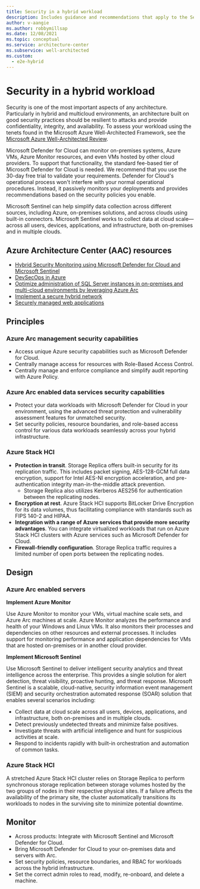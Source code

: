 ```yaml
---
title: Security in a hybrid workload
description: Includes guidance and recommendations that apply to the Security pillar in a hybrid and multi-cloud workload.
author: v-aangie
ms.author: robbymillsap
ms.date: 12/08/2021
ms.topic: conceptual
ms.service: architecture-center
ms.subservice: well-architected
ms.custom:
  - e2e-hybrid
---
```


# Security in a hybrid workload

Security is one of the most important aspects of any architecture. Particularly in hybrid and multicloud environments, an architecture built on good security practices should be resilient to attacks and provide confidentiality, integrity, and availability. To assess your workload using the tenets found in the Microsoft Azure Well-Architected Framework, see the [Microsoft Azure Well-Architected Review](/assessments/?id=azure-architecture-review&mode=pre-assessment).

Microsoft Defender for Cloud can monitor on-premises systems, Azure VMs, Azure Monitor resources, and even VMs hosted by other cloud providers. To support that functionality, the standard fee-based tier of Microsoft Defender for Cloud is needed. We recommend that you use the 30-day free trial to validate your requirements. Defender for Cloud's operational process won't interfere with your normal operational procedures. Instead, it passively monitors your deployments and provides recommendations based on the security policies you enable.

Microsoft Sentinel can help simplify data collection across different sources, including Azure, on-premises solutions, and across clouds using built-in connectors. Microsoft Sentinel works to collect data at cloud scale—across all users, devices, applications, and infrastructure, both on-premises and in multiple clouds.

## Azure Architecture Center (AAC) resources

- [Hybrid Security Monitoring using Microsoft Defender for Cloud and Microsoft Sentinel](/azure/architecture/hybrid/hybrid-security-monitoring)
- [DevSecOps in Azure](/azure/architecture/solution-ideas/articles/devsecops-in-azure)
- [Optimize administration of SQL Server instances in on-premises and multi-cloud environments by leveraging Azure Arc](/azure/architecture/hybrid/azure-arc-sql-server)
- [Implement a secure hybrid network](/azure/architecture/reference-architectures/dmz/secure-vnet-dmz)
- [Securely managed web applications](/azure/architecture/example-scenario/apps/fully-managed-secure-apps)

## Principles

### Azure Arc management security capabilities

- Access unique Azure security capabilities such as Microsoft Defender for Cloud.
- Centrally manage access for resources with Role-Based Access Control.
- Centrally manage and enforce compliance and simplify audit reporting with Azure Policy.

### Azure Arc enabled data services security capabilities

- Protect your data workloads with Microsoft Defender for Cloud in your environment, using the advanced threat protection and vulnerability assessment features for unmatched security.
- Set security policies, resource boundaries, and role-based access control for various data workloads seamlessly across your hybrid infrastructure.

### Azure Stack HCI

- **Protection in transit**. Storage Replica offers built-in security for its replication traffic. This includes packet signing, AES-128-GCM full data encryption, support for Intel AES-NI encryption acceleration, and pre-authentication integrity man-in-the-middle attack prevention.
   - Storage Replica also utilizes Kerberos AES256 for authentication between the replicating nodes.
- **Encryption at rest**. Azure Stack HCI supports BitLocker Drive Encryption for its data volumes, thus facilitating compliance with standards such as FIPS 140-2 and HIPAA.
- **Integration with a range of Azure services that provide more security advantages**. You can integrate virtualized workloads that run on Azure Stack HCI clusters with Azure services such as Microsoft Defender for Cloud.
- **Firewall-friendly configuration**. Storage Replica traffic requires a limited number of open ports between the replicating nodes.

## Design

### Azure Arc enabled servers

**Implement Azure Monitor**

Use Azure Monitor to monitor your VMs, virtual machine scale sets, and Azure Arc machines at scale. Azure Monitor analyzes the performance and health of your Windows and Linux VMs. It also monitors their processes and dependencies on other resources and external processes. It includes support for monitoring performance and application dependencies for VMs that are hosted on-premises or in another cloud provider.

**Implement Microsoft Sentinel**

Use Microsoft Sentinel to deliver intelligent security analytics and threat intelligence across the enterprise. This provides a single solution for alert detection, threat visibility, proactive hunting, and threat response. Microsoft Sentinel is a scalable, cloud-native, security information event management (SIEM) and security orchestration automated response (SOAR) solution that enables several scenarios including:

- Collect data at cloud scale across all users, devices, applications, and infrastructure, both on-premises and in multiple clouds.
- Detect previously undetected threats and minimize false positives.
- Investigate threats with artificial intelligence and hunt for suspicious activities at scale.
- Respond to incidents rapidly with built-in orchestration and automation of common tasks.

### **Azure Stack HCI**

A stretched Azure Stack HCI cluster relies on Storage Replica to perform synchronous storage replication between storage volumes hosted by the two groups of nodes in their respective physical sites. If a failure affects the availability of the primary site, the cluster automatically transitions its workloads to nodes in the surviving site to minimize potential downtime.

## Monitor

- Across products: Integrate with Microsoft Sentinel and Microsoft Defender for Cloud.
- Bring Microsoft Defender for Cloud to your on-premises data and servers with Arc.
- Set security policies, resource boundaries, and RBAC for workloads across the hybrid infrastructure.
- Set the correct admin roles to read, modify, re-onboard, and delete a machine.

